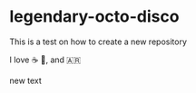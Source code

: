 # legendary-octo-disco
This is a test on how to create a new repository

I love :coffee: :running:, and :argentina:

new text
